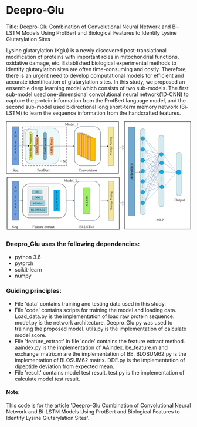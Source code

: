 # Deepro-Glu
Title: Deepro-Glu Combination of Convolutional Neural Network and Bi-LSTM Models Using ProtBert and Biological Features to Identify Lysine Glutarylation Sites


Lysine glutarylation (Kglu) is a newly discovered post-translational modification of proteins with important roles in mitochondrial functions, oxidative damage, etc. Established biological experimental methods to identify glutarylation sites are often time-consuming and costly. Therefore, there is an urgent need to develop computational models for efficient and accurate identification of glutarylation sites. In this study, we proposed an ensemble deep learning model which consists of two sub-models. The first sub-model used one-dimensional convolutional neural network(1D-CNN) to capture the protein information from the ProtBert language model, and the second sub-model used bidirectional long short-term memory network (Bi-LSTM) to learn the sequence information from the handcrafted features.


![The Model Architecture](https://github.com/zydingg/Deepro-Glu/blob/main/Deepro-Glu.png)
    
### Deepro_Glu uses the following dependencies:
* python 3.6 
* pytorch 
* scikit-learn
* numpy


### Guiding principles:
* File 'data' contains training and testing data used in this study.
* File 'code' contains scripts for training the model and loading data. Load_data.py is the implementation of load raw protein sequence. model.py is the network architecture. Deepro_Glu.py was used to training the proposed model. utils.py is the implementation of calculate model score.
* File 'feature_extract' in file 'code' contains the feature extract method.  aaindex.py is the implementation of AAindex. be_feature.m and exchange_matrix.m are the implementation of BE. BLOSUM62.py is the implementation of BLOSUM62 matrix. DDE.py is the implementation of dipeptide deviation from expected mean. 
* File 'result' contains model test result. test.py is the implementation of calculate model test result. 



 


#### Note:
This code is for the article 'Deepro-Glu Combination of Convolutional Neural Network and Bi-LSTM Models Using ProtBert and Biological Features to Identify Lysine Glutarylation Sites'.
